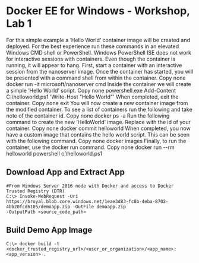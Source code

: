 # Docker EE for Windows - Workshop, Lab 1

For this simple example a ‘Hello World’ container image will be created and deployed. For the best experience run these commands in an elevated Windows CMD shell or PowerShell.
Windows PowerShell ISE does not work for interactive sessions with containers. Even though the container is running, it will appear to hang.
First, start a container with an interactive session from the nanoserver image. Once the container has started, you will be presented with a command shell from within the container.
Copy
none
docker run -it microsoft/nanoserver cmd
Inside the container we will create a simple ‘Hello World’ script.
Copy
none
powershell.exe Add-Content C:\helloworld.ps1 'Write-Host "Hello World"'
When completed, exit the container.
Copy
none
exit
You will now create a new container image from the modified container. To see a list of containers run the following and take note of the container id.
Copy
none
docker ps -a
Run the following command to create the new ‘HelloWorld’ image. Replace with the id of your container.
Copy
none
docker commit <containerid> helloworld
When completed, you now have a custom image that contains the hello world script. This can be seen with the following command.
Copy
none
docker images
Finally, to run the container, use the docker run command.
Copy
none
docker run --rm helloworld powershell c:\helloworld.ps1


## Download App and Extract App
```
#From Windows Server 2016 node with Docker and access to Docker Trusted Registry (DTR)
C:\> Invoke-WebRequest -Uri https://broyal.blob.core.windows.net/1eae3d83-fc8b-4eba-8702-4bb20fcd6105/demoapp.zip -OutFile demoapp.zip
-OutputPath <source_code_path>
```
## Build Demo App Image
```
C:\> docker build -t <docker_trusted_registry_url>/<user_or_organization>/<app_name>:<app_version> .
```
